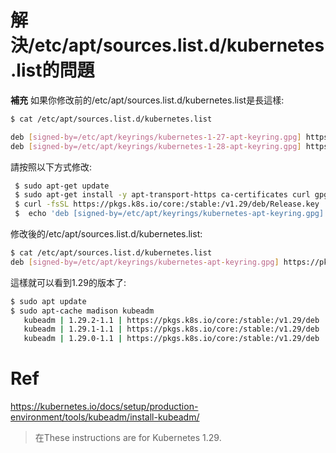 # 解決/etc/apt/sources.list.d/kubernetes.list的問題

**補充**
如果你修改前的/etc/apt/sources.list.d/kubernetes.list是長這樣:

```bash
$ cat /etc/apt/sources.list.d/kubernetes.list

deb [signed-by=/etc/apt/keyrings/kubernetes-1-27-apt-keyring.gpg] https://pkgs.k8s.io/core:/stable:/v1.27/deb/ /
deb [signed-by=/etc/apt/keyrings/kubernetes-1-28-apt-keyring.gpg] https://pkgs.k8s.io/core:/stable:/v1.28/deb/ /
```

請按照以下方式修改:

```bash
 $ sudo apt-get update
 $ sudo apt-get install -y apt-transport-https ca-certificates curl gpg
 $ curl -fsSL https://pkgs.k8s.io/core:/stable:/v1.29/deb/Release.key | sudo gpg --dearmor -o /etc/apt/keyrings/kubernetes-apt-keyring.gpg
 $  echo 'deb [signed-by=/etc/apt/keyrings/kubernetes-apt-keyring.gpg] https://pkgs.k8s.io/core:/stable:/v1.29/deb/ /' | sudo tee /etc/apt/sources.list.d/kubernetes.list
```

修改後的/etc/apt/sources.list.d/kubernetes.list:

```bash
$ cat /etc/apt/sources.list.d/kubernetes.list
deb [signed-by=/etc/apt/keyrings/kubernetes-apt-keyring.gpg] https://pkgs.k8s.io/core:/stable:/v1.29/deb/ /
```

這樣就可以看到1.29的版本了:
```bash
$ sudo apt update
$ sudo apt-cache madison kubeadm
   kubeadm | 1.29.2-1.1 | https://pkgs.k8s.io/core:/stable:/v1.29/deb  Packages
   kubeadm | 1.29.1-1.1 | https://pkgs.k8s.io/core:/stable:/v1.29/deb  Packages
   kubeadm | 1.29.0-1.1 | https://pkgs.k8s.io/core:/stable:/v1.29/deb  Packages
```

# Ref
https://kubernetes.io/docs/setup/production-environment/tools/kubeadm/install-kubeadm/
> 在These instructions are for Kubernetes 1.29.

